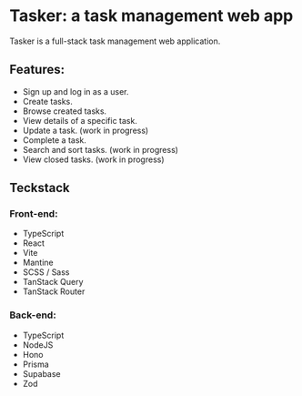 # Tasker: a task management web app

Tasker is a full-stack task management web application. 

## Features:
* Sign up and log in as a user.
* Create tasks.
* Browse created tasks.
* View details of a specific task.
* Update a task. (work in progress)
* Complete a task.
* Search and sort tasks. (work in progress)
* View closed tasks. (work in progress)

## Teckstack
### Front-end:
* TypeScript
* React
* Vite
* Mantine
* SCSS / Sass
* TanStack Query
* TanStack Router

### Back-end:
* TypeScript
* NodeJS
* Hono
* Prisma
* Supabase
* Zod
